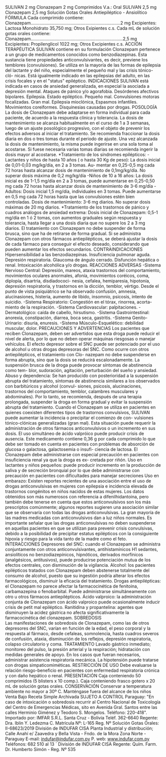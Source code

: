 SULIVAN 2 mg 
Clonazepam 2 mg 
Comprimidos 
V.a.: Oral
SULIVAN 2,5 mg
Clonazepam 2,5 mg
Solución Gotas Orales
Antiepiléptico - Ansiolítico
FÓRMULA
Cada  comprimido  contiene:
Clonazepam........................................................................2  mg
Excipientes: Lactosa Monohidrato 35,750 mg; Otros Exipientes c.s.
Cada  mL  de  solución  gotas  orales  contiene:
Clonazepam..........................................................................2,5 mg
Excipientes:  Propilenglicol  1022  mg;  Otros  Excipientes  c.s.
ACCIÓN  TERAPÉUTICA
SULIVAN contiene en su formulación Clonazepam pertenece a 
un  grupo  de  medicamentos  conocidos  como  benzodiazepinas. 
Esta  sustancia  tiene  propiedades  anticonvulsivantes,  es  decir, 
previene  los  temblores  (convulsiones).
Se utiliza en la mayoría de las formas de epilepsia del lactante 
y del niño, especialmente el pequeño mal y las crisis tónico-cló-
nicas. Está igualmente indicado en las epilepsias del adulto, en 
las  crisis  focales  y  en  el  "status"  epiléptico.
INDICACIONES
SULIVAN está indicada en casos de ansiedad generalizada, en 
especial la asociada a depresión mental. Ataques de pánico y/o 
agorafobia.  Desórdenes  afectivos  bipolares.
Epilepsia. Estado epiléptico. Pequeño mal. Convulsiones motoras 
focalizadas. Gran mal. Epilepsia mioclónica, Espasmos infantiles. 
Movimientos  coreiformes.  Disquinesias  causadas  por  drogas.
POSOLOGÍA 
La dosis de Clonazepam debe adaptarse en forma individual para 
cada paciente, de acuerdo a la respuesta clínica y tolerancia. La 
dosis  de  mantenimiento  se  alcanza  habitualmente  en  el  curso 
de  1  a  3  semanas,  luego  de  un  ajuste  posológico  progresivo, 
con  el  objeto  de  prevenir  los  efectos  adversos  al  iniciar  el 
tratamiento. Se recomienda fraccionar la dosis diaria en dos o 
tres tomas durante el periodo de ajuste. Una vez alcanzada la 
dosis de mantenimiento, la misma puede ingerirse en una sola 
toma  al  acostarse.  Si  fuese  necesaria  varias  tomas  diarias  se 
recomienda  ingerir  la  dosis  mayor  al  acostarse.
*Tratamiento de los síndromes epilépticos: - Lactantes  y  niños 
de  hasta  10  años  (  o  hasta  30  Kg  de  peso):
La  dosis  inicial  de  0,01-0,03  mg/kg/día,  en  2  a  3  tomas.  Au-
mentar en 0,25-0,5 mg cada 72 horas hasta alcanzar dosis de
mantenimiento  de  0,1mg/kg/día.
No  superar  dosis  máxima  de  0,2  mg/kg/día
-Niños  de  10  a  16  años:  La  dosis  inicial  es  de  1-1,5  mg/día 
en  2  a  3  tomas,  puede  aumentarse  en  0,25-0,50  mg  cada  72 
horas  hasta  alcanzar  dosis  de  mantenimiento  de  3-6  mg/día
-Adultos:  Dosis  inicial  1,5  mg/día,  individuales  en  3  tomas. 
Puede  aumentarse  en  0,5  mg  cada  72  horas  hasta  que  las 
convulsiones  estén  bien  controladas.  Dosis  de  mantenimiento: 
3-6  mg  diarios.  No  superar  dosis  máximas  de  20  mg  diarios.
*Tratamiento  de  los  trastornos  de  pánico  y  cuadros  análogos 
de  ansiedad  extrema:
Dosis  inicial  de  Clonazepam: 
0,5-1  mg/día  en  1  ó  2  tomas,  con  aumentos  graduales  según 
respuesta  y  tolerancia,  hasta  llegar  a  una  dosis  diaria  que  no 
supere  los  2  a  3  mg  diarios.  El  tratamiento  con  Clonazepam 
no  debe  suspender  de  forma  brusca,  sino  que  ha  de  retirarse 
de  forma  gradual.  Si  se  administra  Clonazepam  con  otros 
fármacos  antiepilépticos,  se  deberá  ajustar  la  dosis  de  cada 
fármaco  para  conseguir  el  efecto  deseado,  considerando  que 
pueden  aumentar  los  efectos  secundarios.
CONTRAINDICACIONES
Hipersensibilidad a las benzodiazepinas. Insuficiencia pulmonar 
aguda.  Depresión  respiratoria.  Glaucoma  de  ángulo  cerrado. 
Disfunción hepática o renal. Intoxicación alcohólica y/o drogas.
REACCIONES  ADVERSAS
-Sistema Nervioso Central: Depresión, mareos, ataxia trastornos 
del  comportamiento,  movimientos  oculares  anormales,  afonía, 
movimientos  coréicos,  coma,  diplopía,  disartria,  disdiadococi-
nesia,  cefalea,  hemiparesia,  hipotonía,  depresión  respiratoria, 
y  trastornos  en  la  dicción,  temblor,  vértigo.
Desde el punto de vista psiquiátrico se ha observado confusión, 
amnesia,  alucinasiones,  histeria,  aumento  de  libido,  insomnio, 
psicosis,  intento  de  suicidio.
-Sistema Respiratorio: Congestión en el tórax, rinorrea, acorta-
miento  de  la  respiración.
-Sistema  Cardiovascular:  palpitaciones.
-Dermatológico:  caída  de  cabello,  hirsutismo.
-Sistema Gastrointestinal: anorexia, constipación, diarrea, boca 
seca,  gastritis.
-Sistema  Genito-Urinario:  disuria,  enuresis.
-Sistema  Músculo-Esquelético:  debilidad  muscular,  dolor. 
PRECAUCIONES  Y  ADVERTENCIAS
Los pacientes que reciben Clonazepam, deben ser advertidos 
que  esta  droga  puede  reducir  el  nivel  de  alerta,  por  lo  que 
no  deben  operar  máquinas  riesgosas  o  manejar  vehículos.  El 
efecto depresor sobre el SNC puede ser potenciado por el uso 
de  alcohol  u  otras  drogas  depresoras  del  SNC.
Como  ocurre  con  otros  antiepilépticos,  el  tratamiento  con  Clo-
nazepam no debe suspenderse en forma abrupta, sino que la 
dosis  se  reducirá  escalonadamente.  La  suspensión  brusca  de 
la  droga  puede  provocar  síntomas  de  abstinencia  como  tem-
blor, sudoración, agitación, perturbación del sueño y ansiedad.
Abuso  y  dependencia:  Se  han  producido  con  posterioridad  a 
la suspensión abrupta del tratamiento, síntomas de abstinencia 
similares  a  los  observados  con  barbitúricos  y  alcohol  (convul-
siones, psicosis, alucinaciones, trastornos del comportamiento, 
temblor,  calambres  musculares  y  abdominales).  Por  lo  tanto, 
se recomienda, después de una terapia prolongada, suspender 
la  droga  en  forma  gradual  y  evitar  la  suspensión  abrupta  del 
tratamiento.
Cuando  el  Clonazepam  se  utiliza  en  pacientes  en  quienes 
coexisten  diferentes  tipos  de  trastornos  convulsivos,  SULIVAN  
puede aumentar la incidencia o precipitar el comienzo de con-
vulsiones  tónico-clónicas  generalizadas  (gran  mal). 
Esta situación puede requerir la administración de otros fármacos 
anticonvulsivos o un incremento en sus dosis. El uso simultáneo 
de  ácido  valpróico  puede  producir  crisis  de  ausencia.
Este  medicamento  contiene  0,36  g  por  cada  comprimido  lo 
que  debe  ser  tomado  en  cuenta  en  pacientes  con  problemas 
de  absorción  de  glucosa  o  galactosa,  galactosemia  o  insufi-
ciencia  de  lactosa.
El  Clonazepam  debe  administrarse  con  especial  precaución 
en  pacientes  con  insuficiencia  renal  ya  que  la  droga  es  ex-
cretada  por  riñón. 
Uso en lactantes y niños pequeños: puede producir incremento 
en la producción de saliva y de secreción bronquial por lo que 
debe administrarse con precaución en pacientes con dificultades 
para  manejar  secreciones
Uso en embarazo: Existen reportes recientes de una asociación 
entre el uso de drogas anticonvulsivas en mujeres con epilepsia 
e incidencia elevada de trastornos congénitos en niños nacidos 
de  estas  mujeres.  Los  datos  obtenidos  son  más  numerosos 
con  referencia  a  difenilhidantoina,  pero  también  debe  tenerse 
en  cuenta  que  estos  anticonvulsivos  son  los  más  prescriptos 
comúnmente; algunos reportes sugieren una asociación similar 
que  se  observaría  con  todas  las  drogas  anticonvulsivas.
La gran mayoría de las madres medicadas con anticonvulsivos 
dan a luz niños normales. Es importante señalar que las drogas 
anticonvulsivas  no  deben  suspenderse  en  aquellas  pacientes 
en que se utilizan para prevenir crisis convulsivas, debido a la 
posibilidad de precipitar estatus epilépticos con la consiguiente  
hipoxia  y  riesgo  para  la  vida  tanto  de  la  madre  como  el  feto.
INTERACCIONES
Depresores  del  SNC:  cuando  el  Clonazepam  se  administra 
conjuntamente  con  otros  anticonvulsivantes,  antihistamínicos 
H1  sedantes,  ansiolíticos  no  benzodiazepínicos,  hipnóticos, 
derivados morfínicos (analgésicos, antitusivos), puede producirse 
potenciación  mutua  de  los  efectos  centrales,  con  disminución 
de  la  vigilancia.
Alcohol:  los  pacientes  epilépticos  tratados  con  Clonazepam 
deben  abstenerse  totalmente  del  consumo  de  alcohol,  puesto 
que  su  ingestión  podría  alterar  los  efectos  farmacológicos, 
disminuir  la  eficacia  del  tratamiento.
Drogas  antiepilépticas:  el  Clonazepam  no  parece  afectar  la 
farmacocinética  de  fenitoina,  carbamazepina  o  fenobarbital. 
Puede administrarse simultáneamente con otro u otros fármacos 
antiepilépticos.
Ácido  valproico:  la  administración  conjunta  de  Clonazepam 
con  ácido  valproico  puede  ocasionalmente  inducir  crisis  de 
petit  mal  epiléptico.
Ranitidina  y  propantelina:  agentes  que  disminuyen  la  acidez 
gástrica  no  afecta  significativamente  la  farmacocinética  del 
clonazepam.
SOBREDOSIS   
Las manifestaciones de sobredosis de Clonazepam, como las de 
otros depresores del SNC, varían en función de la edad, el peso 
corporal y la respuesta al fármaco, desde cefaleas, somnolencia, 
hasta cuadros severos de confusión, ataxia, disminución de los 
reflejos,  depresión  respiratoria,  colapso  circulatorio  y  coma.
TRATAMIENTO
Lavado gástrico inmediato; monitoreo del pulso, la presión arterial 
y  la  respiración;  hidratación  con  medidas  generales  de  apoyo. 
En  los  casos  que  fueran  necesarios,  administrar  asistencia 
respiratoria  mecánica. 
La hipotensión puede tratarse con drogas simpaticomiméticas. 
RESTRICCIÓN  DE  USO
Debe  evaluarse  la  relación  riesgo-beneficio  en  pacientes  con 
enfermedad  respiratoria  crónica  y  con  daño  hepático  o  renal.
PRESENTACIÓN
Caja  conteniendo  50  comprimidos  (5  blisters  x  10  comp.).
Caja conteniendo frasco gotero x 20 mL de solución gotas orales.
CONSERVACIÓN
Conservar  a  temperatura  ambiente  no  mayor  a  30º  C.
Manténgase  fuera  del  alcance  de  los  niños
Venta  Bajo  Receta  Simple  Archivada
SUJETO
A
CONTROL
Paraguay:
"En  caso  de  intoxicación  o  sobredosis  recurrir  al  Centro 
Nacional  de  Toxicología  del  Centro  de  Emergencias  Médicas, 
sito en Avenida Gral. Santos entre las calles Herminio Giménez 
y  Teodoro  S.  Mongelos.
Teléfono:  220-418".
Importado por: IMFAR S.R.L.
Santa Cruz - Bolivia
Teléf. 362-6640
Regente: Dra. Iblin Y.
Ledezma C.
Matrícula Nº: L-165 
Reg. Nº Solución Gotas 
Orales: II-68623/2019
División de INDUFAR CISA
Planta Industrial y distribución;
Calle Anahí e/ Zaavedra y 
Bella Vista - Fndo. de la Mora
Zona Norte - Paraguay
E-mail: indufar@indufar.com.py
P. web: www.indufar.com.py
Teléfonos: 682 510 al 13
´
División de INDUFAR CISA
Regente: Quím. Farm.
Dr. Humberto Simón - Reg. Nº 535